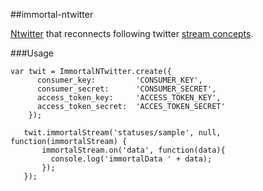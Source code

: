 ##immortal-ntwitter

[Ntwitter](https://github.com/AvianFlu/ntwitter) that reconnects following twitter [stream concepts](https://dev.twitter.com/docs/streaming-apis/connecting).

###Usage
``` 
var twit = ImmortalNTwitter.create({
      consumer_key:         'CONSUMER_KEY',
      consumer_secret:      'CONSUMER_SECRET',
      access_token_key:     'ACCESS_TOKEN_KEY',
      access_token_secret:  'ACCES_TOKEN_SECRET'
    });

   twit.immortalStream('statuses/sample', null, function(immortalStream) {
       immortalStream.on('data', function(data){
         console.log('immortalData ' + data);
       });         
   });
```


